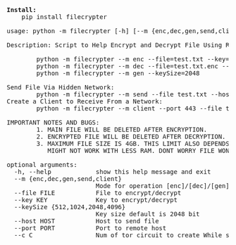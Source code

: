 <pre>
<b>Install:</b>
    pip install filecrypter

usage: python -m filecrypter [-h] [--m {enc,dec,gen,send,client}] [--file FILE] [--key KEY] [--keySize {512,1024,2048,4096}] [--host HOST] [--port PORT] [--c C]

Description: Script to Help Encrypt and Decrypt File Using RSA Key.

        python -m filecrypter --m enc --file=test.txt --key=pub.key
        python -m filecrypter --m dec --file=test.txt.enc --key=private.key
        python -m filecrypter --m gen --keySize=2048

Send File Via Hidden Network:
        python -m filecrypter --m send --file test.txt --host google.com --port 443
Create a Client to Receive From a Network:
        python -m filecrypter --m client --port 443 --file to_file

IMPORTANT NOTES AND BUGS:
        1. MAIN FILE WILL BE DELETED AFTER ENCRYPTION.
        2. ENCRYPTED FILE WILL BE DELETED AFTER DECRYPTION.
        3. MAXIMUM FILE SIZE IS 4GB. THIS LIMIT ALSO DEPENDS ON SYSTEM RAM.
           MIGHT NOT WORK WITH LESS RAM. DONT WORRY FILE WONT BE DELETED IF FAILED.

optional arguments:
  -h, --help            show this help message and exit
  --m {enc,dec,gen,send,client}
                        Mode for operation [enc]/[dec]/[gen]/[send]/[client]
  --file FILE           File to encrypt/decrypt
  --key KEY             Key to encrypt/decrypt
  --keySize {512,1024,2048,4096}
                        Key size default is 2048 bit
  --host HOST           Host to send file
  --port PORT           Port to remote host
  --c C                 Num of tor circuit to create While sending file Default(3)


</pre>